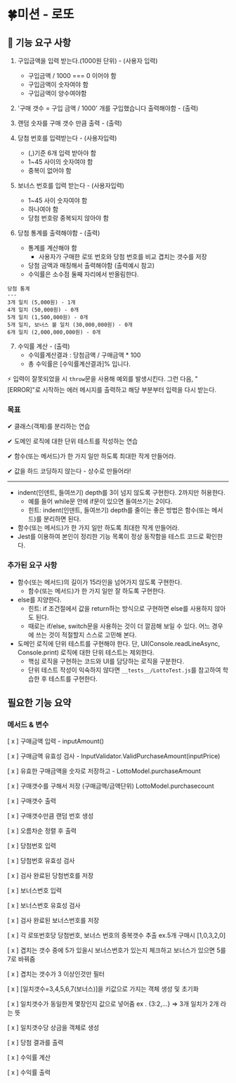 # 🍀미션 - 로또

## 🚀 기능 요구 사항

1. 구입금액을 입력 받는다.(1000원 단위) - (사용자 입력)

   - 구입금액 / 1000 === 0 이어야 함
   - 구입금액이 숫자여야 함
   - 구입금액이 양수여야함

2. '구매 갯수 = 구입 금액 / 1000' 개를 구입했습니다 출력해야함 - (출력)

3. 랜덤 숫자를 구매 갯수 만큼 출력 - (출력)

4. 당첨 번호를 입력받는다 - (사용자입력)

   - (,)기준 6개 입력 받아야 함
   - 1~45 사이의 숫자여야 함
   - 중복이 없어야 함

5. 보너스 번호를 입력 받는다 - (사용자입력)

   - 1~45 사이 숫자여야 함
   - 하나여야 함
   - 당첨 번호랑 중복되지 않아야 함

6. 당첨 통계를 출력해야함 - (출력)
   - 통계를 계산해야 함
     - 사용자가 구매한 로또 번호와 당첨 번호를 비교 겹치는 갯수를 저장
   - 당첨 금액과 매칭해서 출력해야함 (출력예시 참고)
   - 수익률은 소수점 둘째 자리에서 반올림한다.

```
당첨 통계
---
3개 일치 (5,000원) - 1개
4개 일치 (50,000원) - 0개
5개 일치 (1,500,000원) - 0개
5개 일치, 보너스 볼 일치 (30,000,000원) - 0개
6개 일치 (2,000,000,000원) - 0개

```

7. 수익률 계산 - (출력)
   - 수익률계산결과 : 당첨금액 / 구매금액 \* 100
   - 총 수익률은 [수익률계산결과]% 입니다.

⚡ 입력이 잘못되었을 시 `throw`문을 사용해 예외를 발생시킨다. 그런 다음, "[ERROR]"로 시작하는 에러 메시지를 출력하고 해당 부분부터 입력을 다시 받는다.

### 목표

✔ 클래스(객체)를 분리하는 연습

✔ 도메인 로직에 대한 단위 테스트를 작성하는 연습

✔ 함수(또는 메서드)가 한 가지 일만 하도록 최대한 작게 만들어라.

✔ 값을 하드 코딩하지 않는다 - 상수로 만들어라!

---

- indent(인덴트, 들여쓰기) depth를 3이 넘지 않도록 구현한다. 2까지만 허용한다.
  - 예를 들어 while문 안에 if문이 있으면 들여쓰기는 2이다.
  - 힌트: indent(인덴트, 들여쓰기) depth를 줄이는 좋은 방법은 함수(또는 메서드)를 분리하면 된다.
- 함수(또는 메서드)가 한 가지 일만 하도록 최대한 작게 만들어라.
- Jest를 이용하여 본인이 정리한 기능 목록이 정상 동작함을 테스트 코드로 확인한다.

### 추가된 요구 사항

- 함수(또는 메서드)의 길이가 15라인을 넘어가지 않도록 구현한다.
  - 함수(또는 메서드)가 한 가지 일만 잘 하도록 구현한다.
- else를 지양한다.
  - 힌트: if 조건절에서 값을 return하는 방식으로 구현하면 else를 사용하지 않아도 된다.
  - 때로는 if/else, switch문을 사용하는 것이 더 깔끔해 보일 수 있다. 어느 경우에 쓰는 것이 적절할지 스스로 고민해 본다.
- 도메인 로직에 단위 테스트를 구현해야 한다. 단, UI(Console.readLineAsync, Console.print) 로직에 대한 단위 테스트는 제외한다.
  - 핵심 로직을 구현하는 코드와 UI를 담당하는 로직을 구분한다.
  - 단위 테스트 작성이 익숙하지 않다면 `__tests__/LottoTest.js`를 참고하여 학습한 후 테스트를 구현한다.

## 필요한 기능 요약

### 메서드 & 변수

[ x ] 구매금액 입력 - inputAmount()

[ x ] 구매금액 유효성 검사 - InputValidator.ValidPurchaseAmount(inputPrice)

[ x ] 유효한 구매금액을 숫자로 저장하고 - LottoModel.purchaseAmount

[ x ] 구매갯수를 구해서 저장 (구매금액/금액단위) LottoModel.purchasecount

[ x ] 구매갯수 출력

[ x ] 구매갯수만큼 랜덤 번호 생성

[ x ] 오름차순 정렬 후 출력

[ x ] 당첨번호 입력

[ x ] 당첨번호 유효성 검사

[ x ] 검사 완료된 당첨번호를 저장

[ x ] 보너스번호 입력

[ x ] 보너스번호 유효성 검사

[ x ] 검사 완료된 보너스번호를 저장

[ x ] 각 로또번호당 당첨번호, 보너스 번호의 중복갯수 추출 ex.5개 구매시 [1,0,3,2,0]

[ x ] 겹치는 갯수 중에 5가 있을시 보너스번호가 있는지 체크하고 보너스가 있으면 5를 7로 바꿔줌

[ x ] 겹치는 갯수가 3 이상인것만 필터

[ x ] [일치갯수=3,4,5,6,7(보너스)]을 키값으로 가지는 객체 생성 및 초기화

[ x ] 일치갯수가 동일한게 몇장인지 값으로 넣어줌
ex . {3:2,...} => 3개 일치가 2개 라는 뜻

[ x ] 일치갯수당 상금을 객체로 생성

[ x ] 당첨 결과를 출력

[ x ] 수익률 계산

[ x ] 수익률 출력
